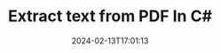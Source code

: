 ---
############################# Static ############################
layout: "auto-gen-parser"
date: 2024-02-13T17:01:13
draft: false
otherformats: ppsx ppt pptx rtf tex vdx vsdm vsdx vssm vssx vstm vstx vsx vtx xlam xls

############################# Head ############################
head_title: "Extract Text from PDF in C#"
head_description: "Quickly extract text from a documents file in C#."

############################# Header ############################
title: "Extract text from PDF In C#"
description: "Extract text from PDF with a few lines of .NET code."
bg_image: "https://cms.admin.containerize.com/templates/aspose/App_Themes/V3/images/bg/header1.png"
bg_overlay: false
button:
    enable: true
    icon: "fas fa-arrow-down"
    label: "Download Free Trial"
    link: "https://downloads.groupdocs.com/parser/net"

############################# SubMenu ############################
submenu:
    enable: true

    left:
        img_alt: "GroupDocs.Parser for .NET"
        image: "https://cms.admin.containerize.com/templates/groupdocs/images/product-logos/90x90-noborder/groupdocs-parser-net.png"
        product: "GroupDocs.Parser"
        platform: ".NET"

    middle:
        button:

            # button loop
            - link: "https://apireference.groupdocs.com/parser/net"
              text: "API Reference"

            # button loop
            - link: "https://github.com/groupdocs-parser"
              text: "Code Examples"

            # button loop
            - link: "https://products.groupdocs.app/parser/family"
              text: "Live Demos"

            # button loop
            - link: "https://purchase.groupdocs.com/pricing/parser/net"
              text: "Pricing"

    right:
        link_download: "https://downloads.groupdocs.com/parser"
        link_learn: "https://docs.groupdocs.com/parser/net"
        link_buy: "https://purchase.groupdocs.com"

############################# About ############################
about:
    enable: true
    title: "How to extract a text from PDF files .NET API?"
    content: |
        [GroupDocs.Parser for .NET](/parser/net/) is a text, metadata and image extractor API for business applications developed using C#, ASP.NET, and other .NET technologies. It supports extraction of raw, formatted & structured text as well as metadata from the files of supported formats. Through GroupDocs.Parser for .NET, your applications can also perform parsing of password protected documents for popular formats, such as Word processing documents, Excel spreadsheets, PowerPoint presentations, OneNote, PDF files and ZIP archives.
        
        GroupDocs.Parser API is a right choice for corporate solutions which needs file text extraction feature. These APIs are well supported on all major operating systems and platforms including Frameworks: .NET Framework, .NET Standard, .NET Core, Mono.

############################# Steps ############################
steps:
    enable: true
    title_left: "Extract text from PDF in .NET"
    content_left: |
        [GroupDocs.Parser for .NET](/parser/net/) makes it easy for C# developers to extract a text from a PDF file by implementing a few easy steps.
        
        * Instantiate [Parser](https://reference.groupdocs.com/net/parser/groupdocs.parser/parser) object for the initial document;
        * Call [GetText](https://reference.groupdocs.com/net/parser/groupdocs.parser/parser/methods/gettext) method and obtain [TextReader](https://docs.microsoft.com/en-us/dotnet/api/system.io.textreader?view=netframework-2.0) object;
        * Check if reader isn’t *null* (text extraction is supported for the document);
        * Read a text from reader.

    title_right: "Learn more about the text extraction"
    content_right: |
        * <a href="https://docs.groupdocs.com/parser/net/extract-text-in-accurate-mode/">How to extract text in Accurate mode</a>
        * <a href="https://docs.groupdocs.com/parser/net/extract-text-in-raw-mode/">How to extract text in Raw mode</a>
 
    code: |
     {{% parser/additional-styles %}}
     {{< parser/code-parser title="How to extract text from PDF file using C# example code">}}

        ```csharp    
        // Extract text from PDF file using GroupDocs.Parser API
        // Create an instance of Parser class
        using (Parser parser = new Parser(filePath)) {
            // Extract a text into the reader
            using (TextReader reader = parser.GetText()) {
                // Print a text from the document
                // If text extraction isn't supported, a reader is null
                Console.WriteLine(reader == null ? "Text extraction isn't supported" : reader.ReadToEnd());
            }
        }
        ```
     {{< /parser/code-parser >}}

############################# More ############################
more:
    enable: true
    title_left: "System Requirements"
    content_left: |
        GroupDocs.Parser for .NET APIs are supported on all major platforms and operating systems. Before executing the code below, please make sure that you have the following prerequisites installed on your system.
        
        * Operating Systems: Microsoft Windows, Linux, MacOS
        * Development Environments: Microsoft Visual Studio, Xamarin, MonoDevelop
        * Frameworks
        * Download the latest version of GroupDocs.Parser for .NET from [Nuget](https://www.nuget.org/packages/groupdocs.parser)

    title_right: "Why Use GroupDocs.Parser for .NET"
    content_right: |
        * Plain text extraction support from any supported documents    
        * Documents parsing via user-defined templates    
        * Fully support structured text extraction    
        * Text searching via keyword as well as regular expression    
        * Extract formatted text, metadata, images, containers, and attachments    
        * Extract table of contents for some supported document formats    
        * Parse form data from PDF documents    
        * Extract hyperlinks from the document   

############################# Demos ############################
demos:
    enable: true
    title: "Live Demos - Extract text from PDF Online"
    content: |
       Extract text from PDF file right now by visiting [GroupDocs.Parser Live Demos](https://products.groupdocs.app/parser/text/pdf) website.
       The live demo has the following benefits.
        
############################# About Formats ############################
about_formats:
    enable: true

############################# More Formats ############################
more_formats:
    enable: true
    title: "Extract Text From Other Document Formats"
    content: |
        .NET documents parse & text extraction API for file formats and images. Extract data for some of the popular file formats as stated below.

############################# Back to top ###############################
back_to_top:
    enable: true
---